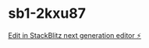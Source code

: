 # sb1-2kxu87

[Edit in StackBlitz next generation editor ⚡️](https://stackblitz.com/~/github.com/Richard-Abraham/sb1-2kxu87)
